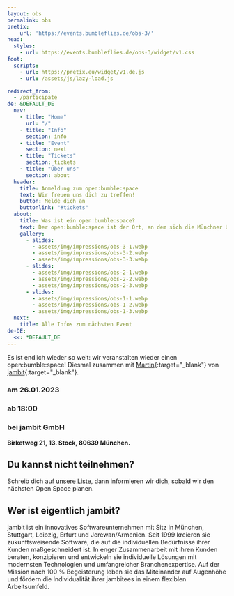 ```yaml
---
layout: obs
permalink: obs
pretix:
    url: 'https://events.bumbleflies.de/obs-3/'
head:
  styles:
    - url: https://events.bumbleflies.de/obs-3/widget/v1.css
foot:  
  scripts:
    - url: https://pretix.eu/widget/v1.de.js
    - url: /assets/js/lazy-load.js

redirect_from:
  - /participate
de: &DEFAULT_DE
  nav:
    - title: "Home"
      url: "/"
    - title: "Info"
      section: info
    - title: "Event"
      section: next
    - title: "Tickets"
      section: tickets
    - title: "Über uns"
      section: about
  header:
    title: Anmeldung zum open:bumble:space
    text: Wir freuen uns dich zu treffen!
    button: Melde dich an
    buttonlink: "#tickets"
  about:
    title: Was ist ein open:bumble:space?
    text: Der open:bumble:space ist der Ort, an dem sich die Münchner User Group zum Thema 'Agile' versammelt. Wir treffen uns alle zwei Monate zu einem Open Space. Wir wissen, dass Agilität auf ständigem Lernen basiert. Wir glauben, dass wir besser und schneller lernen, wenn wir unsere Erfahrungen miteinander austauschen, in einem ungezwungenen Rahmen, kein Vortrag sondern AdHoc.
    gallery:
      - slides:
        - assets/img/impressions/obs-3-1.webp
        - assets/img/impressions/obs-3-2.webp
        - assets/img/impressions/obs-3-3.webp
      - slides:
        - assets/img/impressions/obs-2-1.webp
        - assets/img/impressions/obs-2-2.webp
        - assets/img/impressions/obs-2-3.webp
      - slides:
        - assets/img/impressions/obs-1-1.webp
        - assets/img/impressions/obs-1-2.webp
        - assets/img/impressions/obs-1-3.webp
  next:
    title: Alle Infos zum nächsten Event
de-DE:
  <<: *DEFAULT_DE
---
```


Es ist endlich wieder so weit: wir veranstalten wieder einen open:bumble:space!
Diesmal zusammen mit [Martin](https://www.linkedin.com/in/martin-aigner-865064193/){:target="_blank"} von [jambit](https://www.jambit.com/){:target="_blank"}.

### am 26.01.2023
### ab 18:00
### bei jambit GmbH
**Birketweg 21, 13. Stock, 80639 München.**

## Du kannst nicht teilnehmen?
Schreib dich auf [unsere Liste](stayintheloop), dann informieren wir dich, sobald wir den nächsten Open Space planen.

## Wer ist eigentlich jambit?
jambit ist ein innovatives Softwareunternehmen mit Sitz in München, Stuttgart, Leipzig, Erfurt und Jerewan/Armenien. Seit 1999 kreieren sie zukunftsweisende Software, die auf die individuellen Bedürfnisse ihrer Kunden maßgeschneidert ist. In enger Zusammenarbeit mit ihren Kunden beraten, konzipieren und entwickeln sie individuelle Lösungen mit modernsten Technologien und umfangreicher Branchenexpertise.
Auf der Mission nach 100 % Begeisterung leben sie das Miteinander auf Augenhöhe und fördern die Individualität ihrer jambitees in einem flexiblen Arbeitsumfeld.
